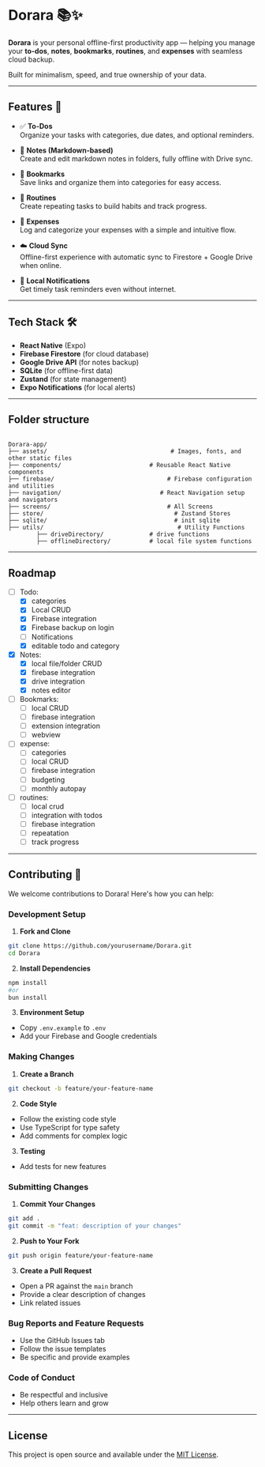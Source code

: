 # Dorara 📚✨

**Dorara** is your personal offline-first productivity app — helping you manage your **to-dos**, **notes**, **bookmarks**, **routines**, and **expenses** with seamless cloud backup.

Built for minimalism, speed, and true ownership of your data.

---

## Features 🚀

- ✅ **To-Dos**  
  Organize your tasks with categories, due dates, and optional reminders.

- 📝 **Notes (Markdown-based)**  
  Create and edit markdown notes in folders, fully offline with Drive sync.

- 🔖 **Bookmarks**  
  Save links and organize them into categories for easy access.

- 🔁 **Routines**  
  Create repeating tasks to build habits and track progress.

- 💸 **Expenses**  
  Log and categorize your expenses with a simple and intuitive flow.

- ☁️ **Cloud Sync**  
  Offline-first experience with automatic sync to Firestore + Google Drive when online.

- 🔔 **Local Notifications**  
  Get timely task reminders even without internet.

---

## Tech Stack 🛠️

- **React Native** (Expo)
- **Firebase Firestore** (for cloud database)
- **Google Drive API** (for notes backup)
- **SQLite** (for offline-first data)
- **Zustand** (for state management)
- **Expo Notifications** (for local alerts)

---

## Folder structure
```

Dorara-app/
├── assets/                                   # Images, fonts, and other static files
├── components/                         # Reusable React Native components       
├── firebase/                                # Firebase configuration and utilities
├── navigation/                            # React Navigation setup and navigators
├── screens/                                 # All Screens
├── store/                                     # Zustand Stores
├── sqlite/                                    # init sqlite 
├── utils/                                      # Utility Functions
        ├── driveDirectory/             # drive functions
        ├── offlineDirectory/           # local file system functions 
```

---

## Roadmap

- [ ] Todo:
    - [x] categories
    - [x] Local CRUD
    - [x] Firebase integration
    - [x] Firebase backup on login
    - [ ] Notifications
    - [x] editable todo and category

- [x] Notes: 
    - [x] local file/folder CRUD
    - [x] firebase integration
    - [x] drive integration
    - [x] notes editor
- [ ] Bookmarks:
    - [ ] local CRUD
    - [ ] firebase integration
    - [ ] extension integration
    - [ ] webview
- [ ] expense: 
    - [ ] categories
    - [ ] local CRUD
    - [ ] firebase integration
    - [ ] budgeting
    - [ ] monthly autopay
- [ ] routines: 
    - [ ] local crud
    - [ ] integration with todos
    - [ ] firebase integration
    - [ ] repeatation
    - [ ] track progress

---   

## Contributing 🤝

We welcome contributions to Dorara! Here's how you can help:

### Development Setup

1. **Fork and Clone**
```bash
git clone https://github.com/yourusername/Dorara.git
cd Dorara
```

2. **Install Dependencies**
```bash
npm install
#or
bun install
```

3. **Environment Setup**
- Copy `.env.example` to `.env`
- Add your Firebase and Google credentials

### Making Changes

1. **Create a Branch**
```bash
git checkout -b feature/your-feature-name
```

2. **Code Style**
- Follow the existing code style
- Use TypeScript for type safety
- Add comments for complex logic

3. **Testing**
- Add tests for new features


### Submitting Changes

1. **Commit Your Changes**
```bash
git add .
git commit -m "feat: description of your changes"
```

2. **Push to Your Fork**
```bash
git push origin feature/your-feature-name
```

3. **Create a Pull Request**
- Open a PR against the `main` branch
- Provide a clear description of changes
- Link related issues

### Bug Reports and Feature Requests

- Use the GitHub Issues tab
- Follow the issue templates
- Be specific and provide examples

### Code of Conduct

- Be respectful and inclusive
- Help others learn and grow

---

## License
This project is open source and available under the [MIT License](https://github.com/Dorara-v2/Dorara-app/blob/master/LICENSE).
